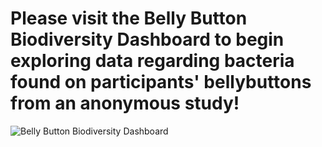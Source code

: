 # Please visit the Belly Button Biodiversity Dashboard to begin exploring data regarding bacteria found on participants' bellybuttons from an anonymous study!
![Belly Button Biodiversity Dashboard](https://christianhargett.github.io/plotlydeployment/)
